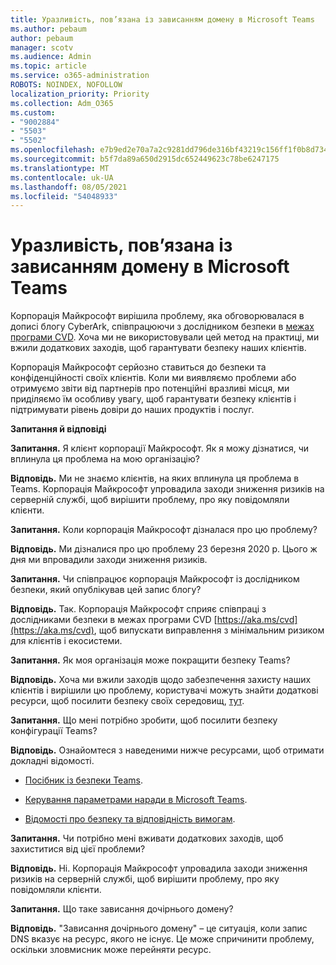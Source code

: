 ```yaml
---
title: Уразливість, пов’язана із зависанням домену в Microsoft Teams
ms.author: pebaum
author: pebaum
manager: scotv
ms.audience: Admin
ms.topic: article
ms.service: o365-administration
ROBOTS: NOINDEX, NOFOLLOW
localization_priority: Priority
ms.collection: Adm_O365
ms.custom:
- "9002884"
- "5503"
- "5502"
ms.openlocfilehash: e7b9ed2e70a7a2c9281dd796de316bf43219c156ff1f0b8d734b428a482af4d6
ms.sourcegitcommit: b5f7da89a650d2915dc652449623c78be6247175
ms.translationtype: MT
ms.contentlocale: uk-UA
ms.lasthandoff: 08/05/2021
ms.locfileid: "54048933"
---
```

# <a name="microsoft-teams-dangling-domain-vulnerability"></a>Уразливість, пов’язана із зависанням домену в Microsoft Teams

Корпорація Майкрософт вирішила проблему, яка обговорювалася в дописі блогу CyberArk, співпрацюючи з дослідником безпеки в [межах програми CVD](https://aka.ms/cvd). Хоча ми не використовували цей метод на практиці, ми вжили додаткових заходів, щоб гарантувати безпеку наших клієнтів.

Корпорація Майкрософт серйозно ставиться до безпеки та конфіденційності своїх клієнтів. Коли ми виявляємо проблеми або отримуємо звіти від партнерів про потенційні вразливі місця, ми приділяємо їм особливу увагу, щоб гарантувати безпеку клієнтів і підтримувати рівень довіри до наших продуктів і послуг.

**Запитання й відповіді**

**Запитання.** Я клієнт корпорації Майкрософт. Як я можу дізнатися, чи вплинула ця проблема на мою організацію?

**Відповідь.** Ми не знаємо клієнтів, на яких вплинула ця проблема в Teams. Корпорація Майкрософт упровадила заходи зниження ризиків на серверній службі, щоб вирішити проблему, про яку повідомляли клієнти.

**Запитання.** Коли корпорація Майкрософт дізналася про цю проблему?

**Відповідь.** Ми дізналися про цю проблему 23 березня 2020 р. Цього ж дня ми впровадили заходи зниження ризиків.

**Запитання.** Чи співпрацює корпорація Майкрософт із дослідником безпеки, який опублікував цей запис блогу?

**Відповідь.** Так. Корпорація Майкрософт сприяє співпраці з дослідниками безпеки в межах програми CVD [https://aka.ms/cvd](https://aka.ms/cvd), щоб випускати виправлення з мінімальним ризиком для клієнтів і екосистеми.  

**Запитання.** Як моя організація може покращити безпеку Teams?  

**Відповідь.** Хоча ми вжили заходів щодо забезпечення захисту наших клієнтів і вирішили цю проблему, користувачі можуть знайти додаткові ресурси, щоб посилити безпеку своїх середовищ, [тут](https://www.microsoft.com/microsoft-365/blog/2020/04/06/it-professionals-privacy-security-microsoft-teams/).  

**Запитання.** Що мені потрібно зробити, щоб посилити безпеку конфігурації Teams?

**Відповідь.** Ознайомтеся з наведеними нижче ресурсами, щоб отримати докладні відомості. 

- [Посібник із безпеки Teams](https://docs.microsoft.com/microsoftteams/teams-security-guide).

- [Керування параметрами наради в Microsoft Teams](https://docs.microsoft.com/microsoftteams/meeting-settings-in-teams).

- [Відомості про безпеку та відповідність вимогам](https://docs.microsoft.com/microsoftteams/security-compliance-overview).

**Запитання.** Чи потрібно мені вживати додаткових заходів, щоб захиститися від цієї проблеми?

**Відповідь.** Ні. Корпорація Майкрософт упровадила заходи зниження ризиків на серверній службі, щоб вирішити проблему, про яку повідомляли клієнти.

**Запитання.** Що таке зависання дочірнього домену?

**Відповідь.** "Зависання дочірнього домену" – це ситуація, коли запис DNS вказує на ресурс, якого не існує.  Це може спричинити проблему, оскільки зловмисник може перейняти ресурс.
